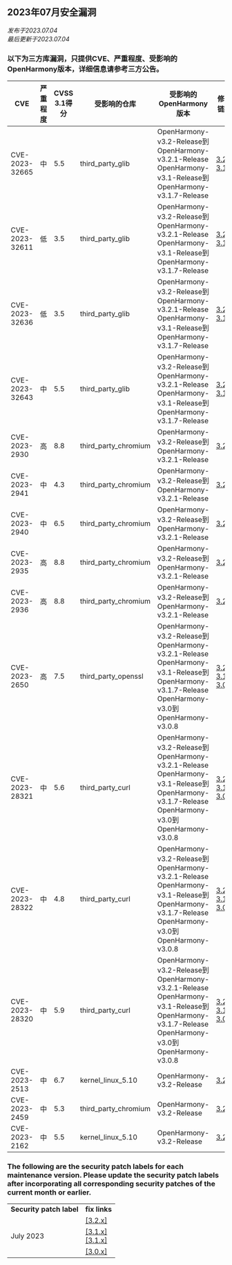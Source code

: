 ## 2023年07月安全漏洞
_发布于2023.07.04_<br/>
_最后更新于2023.07.04_

### 以下为三方库漏洞，只提供CVE、严重程度、受影响的OpenHarmony版本，详细信息请参考三方公告。
| CVE            | 严重程度 | CVSS 3.1得分 |受影响的仓库 | 受影响的OpenHarmony版本                                      | 修复链接                                               |
| -------------- | -------- | ------------ |-------------| ------------------------------------------------------------ | ------------------------------------------------------ |
| CVE-2023-32665 | 中 | 5.5 |third_party_glib    | OpenHarmony-v3.2-Release到OpenHarmony-v3.2.1-Release<br/>OpenHarmony-v3.1-Release到OpenHarmony-v3.1.7-Release<br/>            | [3.2.x](https://gitee.com/openharmony/third_party_glib/pulls/49)<br/>[3.1.x](https://gitee.com/openharmony/third_party_glib/pulls/48) |
| CVE-2023-32611 | 低 | 3.5 |third_party_glib    | OpenHarmony-v3.2-Release到OpenHarmony-v3.2.1-Release<br/>OpenHarmony-v3.1-Release到OpenHarmony-v3.1.7-Release<br/>            | [3.2.x](https://gitee.com/openharmony/third_party_glib/pulls/49)<br/>[3.1.x](https://gitee.com/openharmony/third_party_glib/pulls/48) |
| CVE-2023-32636 | 低 | 3.5 |third_party_glib    | OpenHarmony-v3.2-Release到OpenHarmony-v3.2.1-Release<br/>OpenHarmony-v3.1-Release到OpenHarmony-v3.1.7-Release<br/>            | [3.2.x](https://gitee.com/openharmony/third_party_glib/pulls/49)<br/>[3.1.x](https://gitee.com/openharmony/third_party_glib/pulls/48) |
| CVE-2023-32643 | 中 | 5.5 |third_party_glib    | OpenHarmony-v3.2-Release到OpenHarmony-v3.2.1-Release<br/>OpenHarmony-v3.1-Release到OpenHarmony-v3.1.7-Release<br/>            | [3.2.x](https://gitee.com/openharmony/third_party_glib/pulls/49)<br/>[3.1.x](https://gitee.com/openharmony/third_party_glib/pulls/48) |
| CVE-2023-2930  | 高 | 8.8 |third_party_chromium| OpenHarmony-v3.2-Release到OpenHarmony-v3.2.1-Release | [3.2.x](https://gitee.com/openharmony/web_webview/pulls/814)           |
| CVE-2023-2941  | 中 | 4.3 |third_party_chromium| OpenHarmony-v3.2-Release到OpenHarmony-v3.2.1-Release | [3.2.x](https://gitee.com/openharmony/web_webview/pulls/814)           |
| CVE-2023-2940  | 中 | 6.5 |third_party_chromium| OpenHarmony-v3.2-Release到OpenHarmony-v3.2.1-Release | [3.2.x](https://gitee.com/openharmony/web_webview/pulls/814)           |
| CVE-2023-2935  | 高 | 8.8 |third_party_chromium| OpenHarmony-v3.2-Release到OpenHarmony-v3.2.1-Release | [3.2.x](https://gitee.com/openharmony/web_webview/pulls/814)           |
| CVE-2023-2936  | 高 | 8.8 |third_party_chromium| OpenHarmony-v3.2-Release到OpenHarmony-v3.2.1-Release | [3.2.x](https://gitee.com/openharmony/web_webview/pulls/814)           |
| CVE-2023-2650  | 高 | 7.5 |third_party_openssl | OpenHarmony-v3.2-Release到OpenHarmony-v3.2.1-Release<br/>OpenHarmony-v3.1-Release到OpenHarmony-v3.1.7-Release<br/>OpenHarmony-v3.0到OpenHarmony-v3.0.8| [3.2.x](https://gitee.com/openharmony/third_party_openssl/pulls/117)<br/>[3.1.x](https://gitee.com/openharmony/third_party_openssl/pulls/119)<br/>[3.0.x](https://gitee.com/openharmony/third_party_openssl/pulls/118) |
| CVE-2023-28321 | 中 | 5.6 |third_party_curl    | OpenHarmony-v3.2-Release到OpenHarmony-v3.2.1-Release<br/>OpenHarmony-v3.1-Release到OpenHarmony-v3.1.7-Release<br/>OpenHarmony-v3.0到OpenHarmony-v3.0.8 | [3.2.x](https://gitee.com/openharmony/third_party_curl/pulls/135)<br/>[3.1.x](https://gitee.com/openharmony/third_party_curl/pulls/139)<br/>[3.0.x](https://gitee.com/openharmony/third_party_curl/pulls/140) |
| CVE-2023-28322 | 中 | 4.8 |third_party_curl    | OpenHarmony-v3.2-Release到OpenHarmony-v3.2.1-Release<br/>OpenHarmony-v3.1-Release到OpenHarmony-v3.1.7-Release<br/>OpenHarmony-v3.0到OpenHarmony-v3.0.8 | [3.2.x](https://gitee.com/openharmony/third_party_curl/pulls/135)<br/>[3.1.x](https://gitee.com/openharmony/third_party_curl/pulls/139)<br/>[3.0.x](https://gitee.com/openharmony/third_party_curl/pulls/140) |
| CVE-2023-28320 | 中 | 5.9 |third_party_curl    | OpenHarmony-v3.2-Release到OpenHarmony-v3.2.1-Release<br/>OpenHarmony-v3.1-Release到OpenHarmony-v3.1.7-Release<br/>OpenHarmony-v3.0到OpenHarmony-v3.0.8 | [3.2.x](https://gitee.com/openharmony/third_party_curl/pulls/135)<br/>[3.1.x](https://gitee.com/openharmony/third_party_curl/pulls/139)<br/>[3.0.x](https://gitee.com/openharmony/third_party_curl/pulls/140) |
| CVE-2023-2513  | 中 | 6.7 |kernel_linux_5.10   | OpenHarmony-v3.2-Release | [3.2.x](https://gitee.com/openharmony/kernel_linux_5.10/pulls/897) |
| CVE-2023-2459  | 中 | 5.3 |third_party_chromium| OpenHarmony-v3.2-Release | [3.2.x](https://gitee.com/openharmony/web_webview/pulls/776) |
| CVE-2023-2162  | 中 | 5.5 |kernel_linux_5.10   | OpenHarmony-v3.2-Release | [3.2.x](https://gitee.com/openharmony/kernel_linux_5.10/pulls/896) |

### The following are the security patch labels for each maintenance version. Please update the security patch labels after incorporating all corresponding security patches of the current month or earlier.

<table>
	<tr>
		<td style="font-weight: bold">Security patch label</td>
		<td style="font-weight: bold">fix links</td>
	</tr>
	<tr>
		<td rowspan="3">July 2023</td>
		<td><a href="https://gitee.com/openharmony/startup_init/pulls/2063">[3.2.x]</a></td>
	</tr>
	<tr>
		<td><a href="https://gitee.com/openharmony/startup_syspara_lite/pulls/241">[3.1.x]</a><br /><a href="https://gitee.com/openharmony/startup_init/pulls/2073">[3.1.x]</a></td>
	</tr>
	<tr>
		<td><a href="https://gitee.com/openharmony/startup_syspara_lite/pulls/240">[3.0.x]</a></td>
	</tr>
</table>
